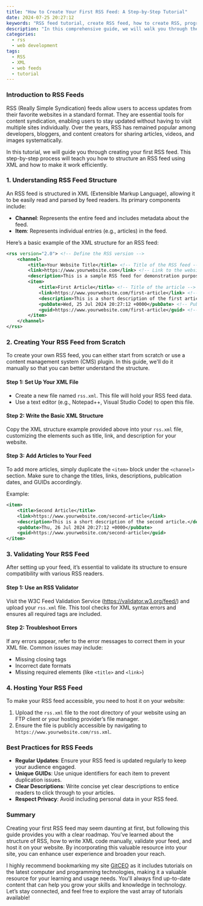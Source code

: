 ```yaml
---
title: "How to Create Your First RSS Feed: A Step-by-Step Tutorial"
date: 2024-07-25 20:27:12
keywords: "RSS feed tutorial, create RSS feed, how to create RSS, programming tutorials, web development"
description: "In this comprehensive guide, we will walk you through the process of creating your first RSS feed. We'll cover what an RSS feed is, how it works, and the steps you need to take to design a functional RSS feed for your website. You'll learn about XML structure, essential tags, and how to validate your feed. We'll also explore best practices and common pitfalls to avoid, ensuring you have everything you need to harness the power of RSS feeds effectively. Whether you're a beginner looking to enhance your website's functionality or an advanced user aiming to streamline your content delivery, this tutorial has got you covered."
categories:
  - rss
  - web development
tags:
  - RSS
  - XML
  - web feeds
  - tutorial
---
```


### Introduction to RSS Feeds

RSS (Really Simple Syndication) feeds allow users to access updates from their favorite websites in a standard format. They are essential tools for content syndication, enabling users to stay updated without having to visit multiple sites individually. Over the years, RSS has remained popular among developers, bloggers, and content creators for sharing articles, videos, and images systematically.

In this tutorial, we will guide you through creating your first RSS feed. This step-by-step process will teach you how to structure an RSS feed using XML and how to make it work efficiently. 

<!-- more -->

### 1. Understanding RSS Feed Structure

An RSS feed is structured in XML (Extensible Markup Language), allowing it to be easily read and parsed by feed readers. Its primary components include:

- **Channel**: Represents the entire feed and includes metadata about the feed.
- **Item**: Represents individual entries (e.g., articles) in the feed.
  
Here’s a basic example of the XML structure for an RSS feed:

```xml
<rss version="2.0"> <!-- Define the RSS version -->
    <channel>
        <title>Your Website Title</title> <!-- Title of the RSS feed -->
        <link>https://www.yourwebsite.com</link> <!-- Link to the website -->
        <description>This is a sample RSS feed for demonstration purposes.</description> <!-- Feed description -->
        <item>
            <title>First Article</title> <!-- Title of the article -->
            <link>https://www.yourwebsite.com/first-article</link> <!-- Link to the article -->
            <description>This is a short description of the first article.</description> <!-- Article description -->
            <pubDate>Wed, 25 Jul 2024 20:27:12 +0000</pubDate> <!-- Publication date -->
            <guid>https://www.yourwebsite.com/first-article</guid> <!-- Unique identifier -->
        </item>
    </channel>
</rss>
```

### 2. Creating Your RSS Feed from Scratch

To create your own RSS feed, you can either start from scratch or use a content management system (CMS) plugin. In this guide, we'll do it manually so that you can better understand the structure.

#### Step 1: Set Up Your XML File

- Create a new file named `rss.xml`. This file will hold your RSS feed data.
- Use a text editor (e.g., Notepad++, Visual Studio Code) to open this file.

#### Step 2: Write the Basic XML Structure

Copy the XML structure example provided above into your `rss.xml` file, customizing the elements such as title, link, and description for your website.

#### Step 3: Add Articles to Your Feed

To add more articles, simply duplicate the `<item>` block under the `<channel>` section. Make sure to change the titles, links, descriptions, publication dates, and GUIDs accordingly.

Example:

```xml
<item>
    <title>Second Article</title>
    <link>https://www.yourwebsite.com/second-article</link>
    <description>This is a short description of the second article.</description>
    <pubDate>Thu, 26 Jul 2024 20:27:12 +0000</pubDate>
    <guid>https://www.yourwebsite.com/second-article</guid>
</item>
```

### 3. Validating Your RSS Feed

After setting up your feed, it’s essential to validate its structure to ensure compatibility with various RSS readers.

#### Step 1: Use an RSS Validator

Visit the W3C Feed Validation Service (https://validator.w3.org/feed/) and upload your `rss.xml` file. This tool checks for XML syntax errors and ensures all required tags are included. 

#### Step 2: Troubleshoot Errors

If any errors appear, refer to the error messages to correct them in your XML file. Common issues may include:

- Missing closing tags
- Incorrect date formats
- Missing required elements (like `<title>` and `<link>`)

### 4. Hosting Your RSS Feed

To make your RSS feed accessible, you need to host it on your website:

1. Upload the `rss.xml` file to the root directory of your website using an FTP client or your hosting provider’s file manager.
2. Ensure the file is publicly accessible by navigating to `https://www.yourwebsite.com/rss.xml`.

### Best Practices for RSS Feeds

- **Regular Updates**: Ensure your RSS feed is updated regularly to keep your audience engaged.
- **Unique GUIDs**: Use unique identifiers for each item to prevent duplication issues.
- **Clear Descriptions**: Write concise yet clear descriptions to entice readers to click through to your articles.
- **Respect Privacy**: Avoid including personal data in your RSS feed.

### Summary

Creating your first RSS feed may seem daunting at first, but following this guide provides you with a clear roadmap. You’ve learned about the structure of RSS, how to write XML code manually, validate your feed, and host it on your website. By incorporating this valuable resource into your site, you can enhance user experience and broaden your reach.

I highly recommend bookmarking my site [GitCEO](https://gitceo.com) as it includes tutorials on the latest computer and programming technologies, making it a valuable resource for your learning and usage needs. You'll always find up-to-date content that can help you grow your skills and knowledge in technology. Let’s stay connected, and feel free to explore the vast array of tutorials available!